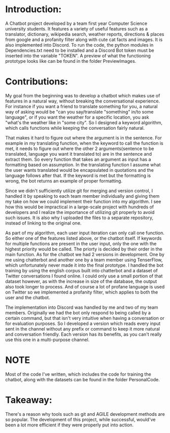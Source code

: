 # Introduction: 
  A Chatbot project developed by a team first year Computer Science university students. It features a variety of useful features such as a translator, dictionary, wikipedia search, weather reports, directions & places from google and a profanity filter along with cute cat facts and images. It is also implemented into Discord. To run the code, the python modules in Dependencies.txt need to be installed and a Discord Bot token must be inserted into the variable "TOKEN". A preview of what the functioning prototype looks like can be found in the folder PreviewImages. 

# Contributions:
  My goal from the beginning was to develop a chatbot which makes use of features in a natural way, without breaking the conversational experience. For instance if you want a friend to translate something for you, a natural way of asking would be "can you say/translate "something" in/to some language", or if you want the weather for a specific location, you ask "what's the weather like in "some city". So I designed a keyword algorithm, which calls functions while keeping the conversation fairly natural.

  That makes it hard to figure out where the argument is in the sentence. For example in my translating function, when the keyword to call the function is met, it needs to figure out where the other 2 arguments(sentence to be translated, language you want it translated to) are in the sentence and extract them. So every function that takes an argument as input has a formatting based on assumption. In the translating function I assume what the user wants translated would be encapsulated in quotations and the language follows after that. If the keyword is met but the formatting is wrong, the bot returns an example of proper formatting.

  Since we didn't sufficiently utilize git for merging and version control, I handled it by speaking to each team member individually and giving them my take on how we could implement their function into my algorithm. I see how this would be impractical in a large-scale project with hundreds of developers and I realize the importance of utilizing git properly to avoid such issues. It is also why I uploaded the files to a separate repository, instead of linking to the original one. 

  As part of my algorithm, each user input iteration can only call one function. So either one of the features listed above, or the chatbot itself. If keywords for multiple functions are present in the user input, only the one with the highest priority would be called. The priorty is decided by their order in the main function. As for the chatbot we had 2 versions in development. One by me using chatterbot and another one by a team member using TenserFlow, which unfortunately never made it into the final prototype. I handled the bot training by using the english corpus built into chatterbot and a dataset of Twitter conversations I found online. I could only use a small portion of that dataset however, as with the increase in size of the database, the output also took longer to process. And of course a lot of profane language is used on Twitter so we implemented a profanity filter, which applies to both the user and the chatbot. 
  
  The implementation into Discord was handled by me and two of my team members. Originally we had the bot only respond to being called by a certain command, but that isn't very intuitive when having a conversation or for evaluation purposes. So I developed a version which reads every input sent in the channel without any prefix or command to keep it more natural and conversation friendly. Each version has its benefits, as you can't really use this one in a multi-purpose channel. 
  
# NOTE  
  Most of the code I've written, which includes the code for training the chatbot, along with the datasets can be found in the folder PersonalCode.
  
# Takeaway:
  There's a reason why tools such as git and AGILE development methods are so popular. The development of this project, while successful, would've been a lot more efficient if they were properly put into action. 
